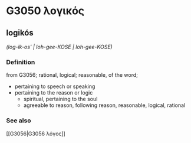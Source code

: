 # G3050 λογικός

## logikós

_(log-ik-os' | loh-gee-KOSE | loh-gee-KOSE)_

### Definition

from G3056; rational, logical; reasonable, of the word; 

- pertaining to speech or speaking
- pertaining to the reason or logic
  - spiritual, pertaining to the soul
  - agreeable to reason, following reason, reasonable, logical, rational

### See also

[[G3056|G3056 λόγος]]
